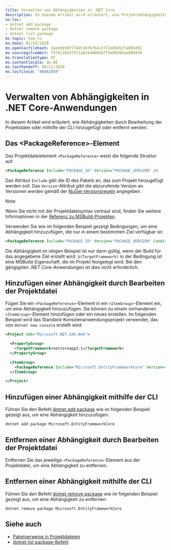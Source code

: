 ```yaml
---
title: Verwalten von Abhängigkeiten in .NET Core
description: In diesem Artikel wird erläutert, wie Projektabhängigkeiten für eine .NET Core-Anwendung verwaltet werden.
no-loc:
- dotnet add package
- dotnet remove package
- dotnet list package
ms.topic: how-to
ms.date: 02/25/2020
ms.openlocfilehash: 2aeedb56f774b51076764c2772eb02b2fa095d92
ms.sourcegitcommit: 7476c20d2f911a834a00b8a7f5e8926bae6804d9
ms.translationtype: HT
ms.contentlocale: de-DE
ms.lasthandoff: 08/11/2020
ms.locfileid: "88062859"
---
```

# <a name="manage-dependencies-in-net-core-applications"></a>Verwalten von Abhängigkeiten in .NET Core-Anwendungen

In diesem Artikel wird erläutert, wie Abhängigkeiten durch Bearbeitung der Projektdatei oder mithilfe der CLI hinzugefügt oder entfernt werden.

## <a name="the-packagereference-element"></a>Das \<PackageReference>-Element

Das Projektdateielement `<PackageReference>` weist die folgende Struktur auf:

```xml
<PackageReference Include="PACKAGE_ID" Version="PACKAGE_VERSION" />
```

Das Attribut `Include` gibt die ID des Pakets an, das zum Projekt hinzugefügt werden soll. Das `Version`-Attribut gibt die abzurufende Version an. Versionen werden gemäß der [NuGet-Versionsregeln](/nuget/create-packages/dependency-versions#version-ranges) angegeben.

> [!NOTE]
> Wenn Sie nicht mit der Projektdateisyntax vertraut sind, finden Sie weitere Informationen in der [Referenz zu MSBuild-Projekten](/visualstudio/msbuild/msbuild-project-file-schema-reference).

Verwenden Sie wie im folgenden Beispiel gezeigt Bedingungen, um eine Abhängigkeit hinzuzufügen, die nur in einem bestimmten Ziel verfügbar ist:

```xml
<PackageReference Include="PACKAGE_ID" Version="PACKAGE_VERSION" Condition="'$(TargetFramework)' == 'netcoreapp2.1'" />
```

Die Abhängigkeit im obigen Beispiel ist nur dann gültig, wenn der Build für das angegebene Ziel erstellt wird. `$(TargetFramework)` in der Bedingung ist eine MSBuild-Eigenschaft, die im Projekt festgelegt wird. Bei den gängigsten .NET Core-Anwendungen ist dies nicht erforderlich.

## <a name="add-a-dependency-by-editing-the-project-file"></a>Hinzufügen einer Abhängigkeit durch Bearbeiten der Projektdatei

Fügen Sie ein `<PackageReference>`-Element in ein `<ItemGroup>`-Element ein, um eine Abhängigkeit hinzuzufügen. Sie können zu einem vorhandenen `<ItemGroup>`-Element hinzufügen oder ein neues erstellen. Im folgenden Beispiel wird das Standard-Konsolenanwendungsprojekt verwendet, das von `dotnet new console` erstellt wird:

```xml
<Project Sdk="Microsoft.NET.Sdk.Web">

  <PropertyGroup>
    <TargetFramework>netcoreapp3.1</TargetFramework>
  </PropertyGroup>

  <ItemGroup>
    <PackageReference Include="Microsoft.EntityFrameworkCore" Version="3.1.2" />
  </ItemGroup>

</Project>
```

## <a name="add-a-dependency-by-using-the-cli"></a>Hinzufügen einer Abhängigkeit mithilfe der CLI

Führen Sie den Befehl [dotnet add package](dotnet-add-package.md) wie im folgenden Beispiel gezeigt aus, um eine Abhängigkeit hinzuzufügen:

```dotnetcli
dotnet add package Microsoft.EntityFrameworkCore
```

## <a name="remove-a-dependency-by-editing-the-project-file"></a>Entfernen einer Abhängigkeit durch Bearbeiten der Projektdatei

Entfernen Sie das jeweilige `<PackageReference>`-Element aus der Projektdatei, um eine Abhängigkeit zu entfernen.

## <a name="remove-a-dependency-by-using-the-cli"></a>Entfernen einer Abhängigkeit mithilfe der CLI

Führen Sie den Befehl [dotnet remove package](dotnet-remove-package.md) wie im folgenden Beispiel gezeigt aus, um eine Abhängigkeit zu entfernen:

```dotnetcli
dotnet remove package Microsoft.EntityFrameworkCore
```

## <a name="see-also"></a>Siehe auch

* [Paketverweise in Projektdateien](../project-sdk/msbuild-props.md#reference-properties-and-items)
* [dotnet list package-Befehl](dotnet-list-package.md)
